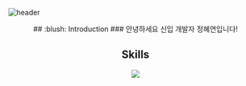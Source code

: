 ![header](https://capsule-render.vercel.app/api?type=slice&color=auto&height=200&section=header&text=Hello%20i'm%20Hyeyeon&fontSize=30)

<div align=center>
  ## :blush: Introduction
    ### 안녕하세요 신입 개발자 정혜연입니다!

  ## Skills
 <img src="https://img.shields.io/badge/springboot-6DB33F?style=flat&logo=springboot&logoColor=white"/>
</div>



<!--
**HyeyonJ/HyeyonJ** is a ✨ _special_ ✨ repository because its `README.md` (this file) appears on your GitHub profile.

Here are some ideas to get you started:

- 🔭 I’m currently working on ...
- 🌱 I’m currently learning ...
- 👯 I’m looking to collaborate on ...
- 🤔 I’m looking for help with ...
- 💬 Ask me about ...
- 📫 How to reach me: ...
- 😄 Pronouns: ...
- ⚡ Fun fact: ...
-->
